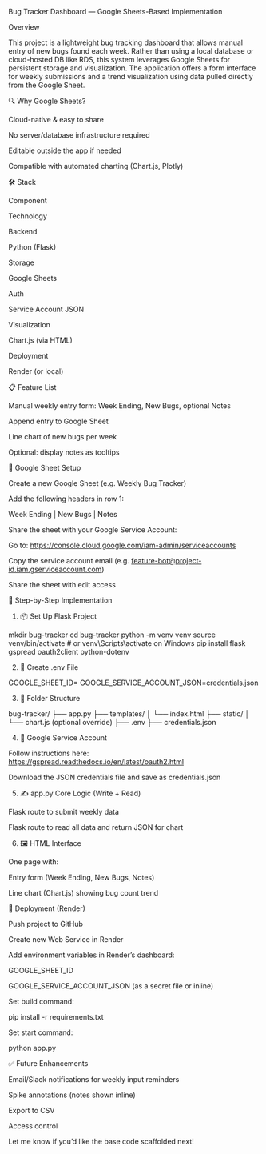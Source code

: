 Bug Tracker Dashboard — Google Sheets-Based Implementation

Overview

This project is a lightweight bug tracking dashboard that allows manual entry of new bugs found each week. Rather than using a local database or cloud-hosted DB like RDS, this system leverages Google Sheets for persistent storage and visualization. The application offers a form interface for weekly submissions and a trend visualization using data pulled directly from the Google Sheet.

🔍 Why Google Sheets?

Cloud-native & easy to share

No server/database infrastructure required

Editable outside the app if needed

Compatible with automated charting (Chart.js, Plotly)

🛠️ Stack

Component

Technology

Backend

Python (Flask)

Storage

Google Sheets

Auth

Service Account JSON

Visualization

Chart.js (via HTML)

Deployment

Render (or local)

📋 Feature List

Manual weekly entry form: Week Ending, New Bugs, optional Notes

Append entry to Google Sheet

Line chart of new bugs per week

Optional: display notes as tooltips

🧱 Google Sheet Setup

Create a new Google Sheet (e.g. Weekly Bug Tracker)

Add the following headers in row 1:

Week Ending | New Bugs | Notes

Share the sheet with your Google Service Account:

Go to: https://console.cloud.google.com/iam-admin/serviceaccounts

Copy the service account email (e.g. feature-bot@project-id.iam.gserviceaccount.com)

Share the sheet with edit access

🧰 Step-by-Step Implementation

1. 📦 Set Up Flask Project

mkdir bug-tracker
cd bug-tracker
python -m venv venv
source venv/bin/activate  # or venv\Scripts\activate on Windows
pip install flask gspread oauth2client python-dotenv

2. 📄 Create .env File

GOOGLE_SHEET_ID=<your-sheet-id>
GOOGLE_SERVICE_ACCOUNT_JSON=credentials.json

3. 📁 Folder Structure

bug-tracker/
├── app.py
├── templates/
│   └── index.html
├── static/
│   └── chart.js (optional override)
├── .env
├── credentials.json

4. 🔑 Google Service Account

Follow instructions here: https://gspread.readthedocs.io/en/latest/oauth2.html

Download the JSON credentials file and save as credentials.json

5. ✍️ app.py Core Logic (Write + Read)

Flask route to submit weekly data

Flask route to read all data and return JSON for chart

6. 🖼️ HTML Interface

One page with:

Entry form (Week Ending, New Bugs, Notes)

Line chart (Chart.js) showing bug count trend

🔁 Deployment (Render)

Push project to GitHub

Create new Web Service in Render

Add environment variables in Render’s dashboard:

GOOGLE_SHEET_ID

GOOGLE_SERVICE_ACCOUNT_JSON (as a secret file or inline)

Set build command:

pip install -r requirements.txt

Set start command:

python app.py

✅ Future Enhancements

Email/Slack notifications for weekly input reminders

Spike annotations (notes shown inline)

Export to CSV

Access control

Let me know if you’d like the base code scaffolded next!

